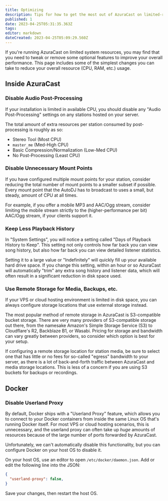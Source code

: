 ```yaml
---
title: Optimizing
description: Tips for how to get the most out of AzuraCast on limited-resource installations.
published: 1
date: 2023-04-25T05:31:35.363Z
tags: 
editor: markdown
dateCreated: 2023-04-25T05:09:29.560Z
---
```


If you're running AzuraCast on limited system resources, you may find that you need to tweak or remove some optional features to improve your overall performance. This page includes some of the simplest changes you can take to reduce your overall resource (CPU, RAM, etc.) usage.

## Inside AzuraCast

### Disable Audio Post-Processing

If your installation is limited in available CPU, you should disable any "Audio Post-Processing" settings on any stations hosted on your server.

The total amount of extra resources per station consumed by post-processing is roughly as so:

 - Stereo Tool (Most CPU)
 - `master_me` (Med-High CPU)
 - Basic Compression/Normalization (Low-Med CPU)
 - No Post-Processing (Least CPU)

### Disable Unnecessary Mount Points

If you have configured multiple mount points for your station, consider reducing the total number of mount points to a smaller subset if possible. Every mount point that the AutoDJ has to broadcast to uses a small, but steady, amount of CPU at all times.

For example, if you offer a mobile MP3 and AAC/Ogg stream, consider limiting the mobile stream strictly to the (higher-performance per bit) AAC/Ogg stream, if your clients support it.

### Keep Less Playback History

In "System Settings", you will notice a setting called "Days of Playback History to Keep". This setting not only controls how far back you can view song history, but also how far back you can view detailed listener statistics.

Setting it to a large value or "Indefinitely" will quickly fill up your available hard drive space. If you change this setting, within an hour or so AzuraCast will automatically "trim" any extra song history and listener data, which will often result in a significant reduction in disk space used.

### Use Remote Storage for Media, Backups, etc.

If your VPS or cloud hosting environment is limited in disk space, you can always configure storage locations that use external storage instead.

The most popular method of remote storage in AzuraCast is S3-compatible bucket storage. There are very many providers of S3-compatible storage out there, from the namesake Amazon's Simple Storage Service (S3) to Cloudflare's R2, Backblaze B1, or Wasabi. Pricing for storage and bandwidth can vary greatly between providers, so consider which option is best for your setup.

If configuring a remote storage location for station media, be sure to select one that has little or no fees for so-called "egress" bandwidth to your server, as there is a lot of back-and-forth traffic between AzuraCast and media storage locations. This is less of a concern if you are using S3 buckets for backups or recordings.

## Docker

### Disable Userland Proxy

By default, Docker ships with a "Userland Proxy" feature, which allows you to connect to your Docker containers from inside the same Linux OS that's running Docker itself. For most VPS or cloud hosting scenarios, this is unnecessary, and the userland proxy can often take up *huge* amounts of resources because of the large number of ports forwarded by AzuraCast.

Unfortunately, we can't automatically disable this functionality, but you can configure Docker on your host OS to disable it.

On your host OS, use an editor to open `/etc/docker/daemon.json`. Add or edit the following line into the JSON:

```json
{
  "userland-proxy": false,
}
```

Save your changes, then restart the host OS.
